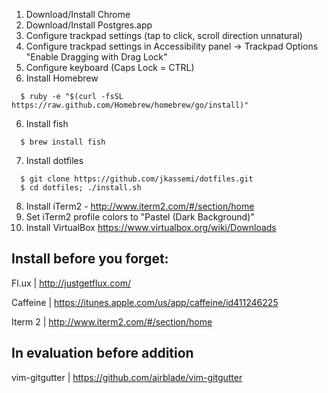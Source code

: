 1. Download/Install Chrome
2. Download/Install Postgres.app
2. Configure trackpad settings (tap to click, scroll direction unnatural)
3. Configure trackpad settings in Accessibility panel -> Trackpad Options "Enable Dragging with Drag Lock"
4. Configure keyboard (Caps Lock = CTRL)
5. Install Homebrew

```
  $ ruby -e "$(curl -fsSL https://raw.github.com/Homebrew/homebrew/go/install)"
```

6. Install fish 

```
  $ brew install fish
```

7. Install dotfiles

```
  $ git clone https://github.com/jkassemi/dotfiles.git
  $ cd dotfiles; ./install.sh
```

8. Install iTerm2 - http://www.iterm2.com/#/section/home
9. Set iTerm2 profile colors to "Pastel (Dark Background)"
10. Install VirtualBox https://www.virtualbox.org/wiki/Downloads

## Install before you forget:

Fl.ux | http://justgetflux.com/

Caffeine | https://itunes.apple.com/us/app/caffeine/id411246225

Iterm 2 | http://www.iterm2.com/#/section/home

## In evaluation before addition

vim-gitgutter | https://github.com/airblade/vim-gitgutter
